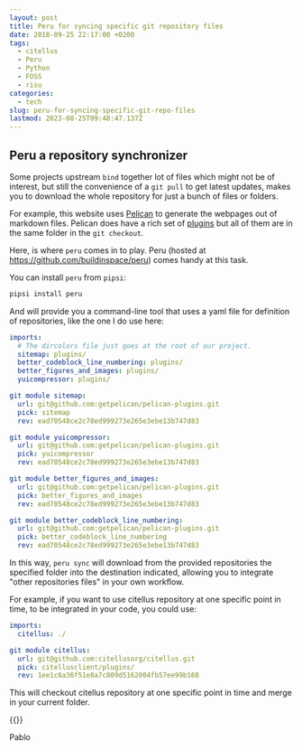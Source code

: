 ```yaml
---
layout: post
title: Peru for syncing specific git repository files
date: 2018-09-25 22:17:00 +0200
tags:
  - citellus
  - Peru
  - Python
  - FOSS
  - risu
categories:
  - tech
slug: peru-for-syncing-specific-git-repo-files
lastmod: 2023-08-25T09:48:47.137Z
---
```


## Peru a repository synchronizer

Some projects upstream `bind` together lot of files which might not be of interest, but still the
convenience of a `git pull` to get latest updates, makes you to download the whole
repository for just a bunch of files or folders.

For example, this website uses [Pelican](http://getpelican.com/) to generate the webpages out of markdown files. Pelican does have a rich set of [plugins](https://github.com/getpelican/pelican-plugins) but all of them are in the same folder in the `git checkout`.

Here, is where `peru` comes in to play. Peru (hosted at <https://github.com/buildinspace/peru>) comes handy at this task.

You can install `peru` from `pipsi`:

```sh
pipsi install peru
```

And will provide you a command-line tool that uses a yaml file for definition of repositories, like the one I do use here:

```yaml
imports:
  # The dircolors file just goes at the root of our project.
  sitemap: plugins/
  better_codeblock_line_numbering: plugins/
  better_figures_and_images: plugins/
  yuicompressor: plugins/

git module sitemap:
  url: git@github.com:getpelican/pelican-plugins.git
  pick: sitemap
  rev: ead70548ce2c78ed999273e265e3ebe13b747d83

git module yuicompressor:
  url: git@github.com:getpelican/pelican-plugins.git
  pick: yuicompressor
  rev: ead70548ce2c78ed999273e265e3ebe13b747d83

git module better_figures_and_images:
  url: git@github.com:getpelican/pelican-plugins.git
  pick: better_figures_and_images
  rev: ead70548ce2c78ed999273e265e3ebe13b747d83

git module better_codeblock_line_numbering:
  url: git@github.com:getpelican/pelican-plugins.git
  pick: better_codeblock_line_numbering
  rev: ead70548ce2c78ed999273e265e3ebe13b747d83
```

In this way, `peru sync` will download from the provided repositories the specified folder into the destination indicated, allowing you to integrate "other
repositories files" in your own workflow.

For example, if you want to use citellus repository at one specific point in time, to be integrated in your code, you could use:

```yaml
imports:
  citellus: ./

git module citellus:
  url: git@github.com:citellusorg/citellus.git
  pick: citellusclient/plugins/
  rev: 1ee1c6a36f51e8a7c809d5162004fb57ee99b168
```

This will checkout citellus repository at one specific point in time and merge in your current folder.

{{<enjoy>}}

Pablo
